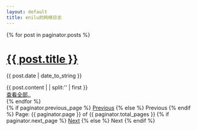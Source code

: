 ```yaml
---
layout: default
title: enilu的网络日志
---
```


 


<!-- 遍历分页后的文章 -->
{% for post in paginator.posts %}
<h1><a href="{{ post.url }}">{{ post.title }}</a></h1>
<p class="author">
    <span class="date">{{ post.date | date_to_string }}</span>
</p>
<div class="content">
    {{ post.content  | | split:'<!--break-->' | first }}
    <br>
    <a href="{{ site.baseurl }}{{ post.url }}">查看全部..</a>
</div>
{% endfor %}

<!-- 分页链接 -->
<div class="pagination">
    {% if paginator.previous_page %}
    <a href="/page{{ paginator.previous_page }}" class="previous">Previous</a>
    {% else %}
    <span class="previous">Previous</span>
    {% endif %}
    <span class="page_number ">Page: {{ paginator.page }} of {{ paginator.total_pages }}</span>
    {% if paginator.next_page %}
    <a href="/page{{ paginator.next_page }}" class="next">Next</a>
    {% else %}
    <span class="next ">Next</span>
    {% endif %}
</div>

  
